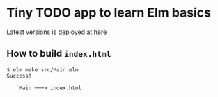 # Tiny TODO app to learn Elm basics

Latest versions is deployed at [here](https://kachick.github.io/learn_Elm_todo/)

## How to build `index.html`

```console
$ elm make src/Main.elm
Success!

    Main ───> index.html
```
